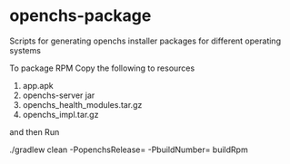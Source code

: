 # openchs-package
Scripts for generating openchs installer packages for different operating systems

To package RPM
Copy the following to resources
1. app.apk
2. openchs-server jar
3. openchs_health_modules.tar.gz
4. openchs_impl.tar.gz

and then Run

./gradlew clean -PopenchsRelease=<release-number> -PbuildNumber=<build-number> buildRpm

